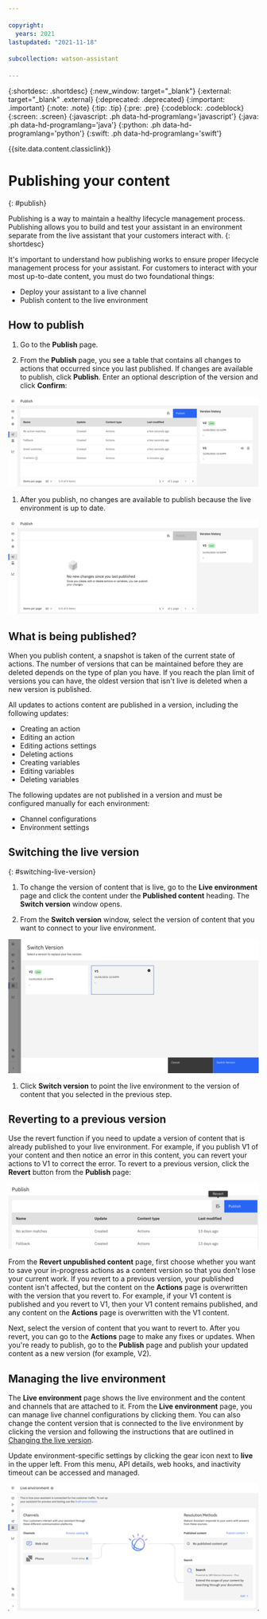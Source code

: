 ```yaml
---

copyright:
  years: 2021
lastupdated: "2021-11-18"

subcollection: watson-assistant

---
```


{:shortdesc: .shortdesc}
{:new_window: target="_blank"}
{:external: target="_blank" .external}
{:deprecated: .deprecated}
{:important: .important}
{:note: .note}
{:tip: .tip}
{:pre: .pre}
{:codeblock: .codeblock}
{:screen: .screen}
{:javascript: .ph data-hd-programlang='javascript'}
{:java: .ph data-hd-programlang='java'}
{:python: .ph data-hd-programlang='python'}
{:swift: .ph data-hd-programlang='swift'}

{{site.data.content.classiclink}}

# Publishing your content
{: #publish}

Publishing is a way to maintain a healthy lifecycle management process. Publishing allows you to build and test your assistant in an environment separate from the live assistant that your customers interact with.
{: shortdesc}

It's important to understand how publishing works to ensure proper lifecycle management process for your assistant. For customers to interact with your most up-to-date content, you must do two foundational things:

- Deploy your assistant to a live channel
- Publish content to the live environment

## How to publish
1. Go to the **Publish** page.

1. From the **Publish** page, you see a table that contains all changes to actions that occurred since you last published. If changes are available to publish, click **Publish**. Enter an optional description of the version and click **Confirm**:

  ![Image of the Publish button](images/unpublished-content.png)

1. After you publish, no changes are available to publish because the live environment is up to date.

  ![Image of the no new changes to publish screen](images/no-new-changes-publish.png)

## What is being published?
When you publish content, a snapshot is taken of the current state of actions. The number of versions that can be maintained before they are deleted depends on the type of plan you have. If you reach the plan limit of versions you can have, the oldest version that isn't live is deleted when a new version is published.

All updates to actions content are published in a version, including the following updates:

- Creating an action
- Editing an action
- Editing actions settings
- Deleting actions
- Creating variables
- Editing variables
- Deleting variables

The following updates are not published in a version and must be configured manually for each environment:

- Channel configurations
- Environment settings

## Switching the live version
{: #switching-live-version}
1. To change the version of content that is live, go to the **Live environment** page and click the content under the **Published content** heading. The **Switch version** window opens.

1. From the **Switch version** window, select the version of content that you want to connect to your live environment.

  ![Image of the Switch version window](images/switch-version-window.png)

1. Click **Switch version** to point the live environment to the version of content that you selected in the previous step.

## Reverting to a previous version
Use the revert function if you need to update a version of content that is already published to your live environment. For example, if you publish V1 of your content and then notice an error in this content, you can revert your actions to V1 to correct the error. To revert to a previous version, click the **Revert** button from the **Publish** page:

   ![Image of the Revert button](images/revert-button.png)

From the **Revert unpublished content** page, first choose whether you want to save your in-progress actions as a content version so that you don't lose your current work. If you revert to a previous version, your published content isn't affected, but the content on the **Actions** page is overwritten with the version that you revert to. For example, if your V1 content is published and you revert to V1, then your V1 content remains published, and any content on the **Actions** page is overwritten with the V1 content.

Next, select the version of content that you want to revert to. After you revert, you can go to the **Actions** page to make any fixes or updates. When you're ready to publish, go to the **Publish** page and publish your updated content as a new version (for example, V2).

## Managing the live environment
The **Live environment** page shows the live environment and the content and channels that are attached to it. From the **Live environment** page, you can manage live channel configurations by clicking them. You can also change the content version that is connected to the live environment by clicking the version and following the instructions that are outlined in [Changing the live version](#changing-live-version).

Update environment-specific settings by clicking the gear icon next to **live** in the upper left. From this menu, API details, web hooks, and inactivity timeout can be accessed and managed.

![Image of the Live environment page](images/live-environment-page.png)
